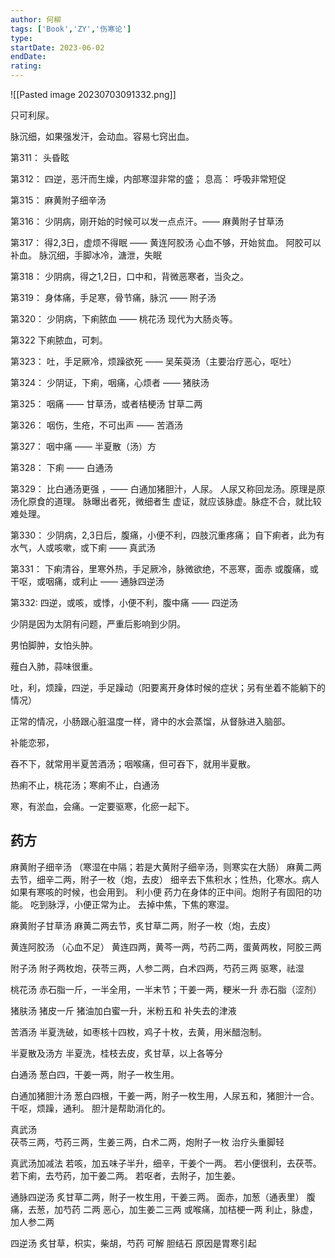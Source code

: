 ```yaml
---
author: 何柳
tags: ['Book','ZY','伤寒论']
type: 
startDate: 2023-06-02
endDate:
rating: 
---
```

![[Pasted image 20230703091332.png]]

只可利尿。


脉沉细，如果强发汗，会动血。容易七窍出血。




第311：
	头昏眩

第312：
	四逆，恶汗而生燥，内部寒湿非常的盛；
	息高： 呼吸非常短促 


第315：
	麻黄附子细辛汤

第316：
	少阴病，刚开始的时候可以发一点点汗。—— 麻黄附子甘草汤 
	

第317：
	得2,3日，虚烦不得眠 —— 黄连阿胶汤 
	心血不够，开始贫血。
	阿胶可以补血。
	脉沉细，手脚冰冷，溏泄，失眠

第318：
	少阴病，得之1,2日，口中和，背微恶寒者，当灸之。

第319：
	身体痛，手足寒，骨节痛，脉沉 —— 附子汤 
	

第320：
	少阴病，下痢脓血 —— 桃花汤
	现代为大肠炎等。

第322
	下痢脓血，可刺。

第323：
	吐，手足厥冷，烦躁欲死 —— 吴茱萸汤（主要治疗恶心，呕吐）

第324：
	少阴证，下痢，咽痛，心烦者 —— 猪肤汤 
	

第325：
	咽痛 —— 甘草汤，或者桔梗汤
	甘草二两


第326：
	咽伤，生疮，不可出声 —— 苦酒汤 
	

第327：
	咽中痛 —— 半夏散（汤）方

第328：
	下痢 —— 白通汤

第329：
	比白通汤更强 ，—— 白通加猪胆汁，人尿。
	人尿又称回龙汤。原理是原汤化原食的道理。
	脉曝出者死，微细者生
	虚证，就应该脉虚。脉症不合，就比较难处理。


第330：
	少阴病，2,3日后，腹痛，小便不利，四肢沉重疼痛；
	自下痢者，此为有水气，人或咳嗽，或下痢 —— 真武汤 
	

第331： 
	下痢清谷，里寒外热，手足厥冷，脉微欲绝，不恶寒，面赤
	或腹痛，或干呕，或咽痛，或利止 —— 通脉四逆汤


第332: 
	四逆，或咳，或悸，小便不利，腹中痛 —— 四逆汤





少阴是因为太阴有问题，严重后影响到少阴。




男怕脚肿，女怕头肿。

薤白入肺，蒜味很重。

吐，利，烦躁，四逆，手足躁动（阳要离开身体时候的症状；另有坐着不能躺下的情况）

正常的情况，小肠跟心脏温度一样，肾中的水会蒸馏，从督脉进入脑部。

补能恋邪，


吞不下，就常用半夏苦酒汤；咽喉痛，但可吞下，就用半夏散。

热痢不止，桃花汤；寒痢不止，白通汤

寒，有淤血，会痛。一定要驱寒，化瘀一起下。






## 药方

麻黄附子细辛汤 （寒湿在中隔；若是大黄附子细辛汤，则寒实在大肠）
	麻黄二两去节，细辛二两，附子一枚（炮，去皮）
	细辛去下焦积水；性热，化寒水。病人如果有寒咳的时候，也会用到。
	利小便
	药力在身体的正中间。炮附子有固阳的功能。
	吃到脉浮，小便正常为止。
	去掉中焦，下焦的寒湿。



麻黄附子甘草汤 
	麻黄二两去节，炙甘草二两，附子一枚（炮，去皮）



黄连阿胶汤 （心血不足）
	黄连四两，黄芩一两，芍药二两，蛋黄两枚，阿胶三两


附子汤 
	附子两枚炮，茯苓三两，人参二两，白术四两，芍药三两
	驱寒，祛湿


桃花汤 
	赤石脂一斤，一半全用，一半末节；干姜一两，粳米一升
	赤石脂（涩剂）


猪肤汤 
	猪皮一斤
	猪油加白蜜一升，米粉五和
	补失去的津液

苦酒汤 
	半夏洗破，如枣核十四枚，鸡子十枚，去黄，用米醋泡制。


半夏散及汤方 
	半夏洗，桂枝去皮，炙甘草，以上各等分


白通汤 
	葱白四，干姜一两，附子一枚生用。


白通加猪胆汁汤 
	葱白四根，干姜一两，附子一枚生用，人尿五和，猪胆汁一合。
	干呕，烦躁，通利。
	胆汁是帮助消化的。



真武汤  
	茯苓三两，芍药三两，生姜三两，白术二两，炮附子一枚
	治疗头重脚轻

真武汤加减法 
	若咳，加五味子半升，细辛，干姜个一两。
	若小便很利，去茯苓。
	若下痢，去芍药，加干姜二两。
	若呕者，去附子，加生姜。


通脉四逆汤 
	炙甘草二两，附子一枚生用，干姜三两。
	面赤，加葱（通表里） 
	腹痛，去葱，加芍药 二两 
	恶心，加生姜二三两 
	或喉痛，加桔梗一两 
	利止，脉虚，加人参二两 


四逆汤
	炙甘草，枳实，柴胡，芍药
	可解 胆结石 
	原因是胃寒引起 

